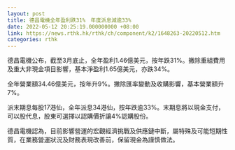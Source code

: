 ```yaml
---
layout: post
title: 德昌電機全年盈利跌31%　年度派息減逾33%
date: 2022-05-12 20:25:19.000000000 +08:00
link: https://news.rthk.hk/rthk/ch/component/k2/1648263-20220512.htm
categories: rthk
---
```


德昌電機公布，截至3月底止，全年盈利1.46億美元，按年跌31%。撇除重組費用及重大非現金項目影響，基本淨盈利1.65億美元，亦跌34%。

全年營業額34.46億美元，按年升9%。撇除匯率變動及收購影響，基本營業額升7%。

派末期息每股17港仙，全年派息34港仙，按年跌逾33%。末期息將以現金支付，可以股代息，股東可選擇以認購價折讓4%認購股份。

德昌電機認為，目前影響營運的宏觀經濟挑戰及供應鏈中斷，屬特殊及可能短期性質，在業務營運狀況及財務表現改善前，保留現金為謹慎做法。
